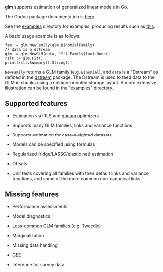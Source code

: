 __glm__ supports estimation of generalized linear models in Go.

The Godoc package documentation is [here](https://godoc.org/github.com/kshedden/statmodel/glm).

See the [examples](http://github.com/kshedden/statmodel/tree/master/glm/examples)
directory for examples, producing results such as
[this](http://github.com/kshedden/statmodel/tree/master/glm/examples/nhanes.md).

A basic usage example is as follows:

```
fam := glm.NewFamily(glm.BinomialFamily)
// data is a dstream
glm := glm.NewGLM(data, "Y").Family(fam).Done()
rslt := glm.Fit()
print(rslt.Summary().String())
```

`NewFamily` returns a GLM family (e.g. `Binomial`), and `data` is a
"Dstream" as defined in the
[dstream](http://github.com/kshedden/dstream)
package.  The Dstream is used to feed data to the GLM in chunks
using a column-oriented storage layout.  A more extensive illustration
can be found in the "examples" directory.


Supported features
------------------

* Estimation via IRLS and [gonum](http://github.com/gonum) optimizers

* Supports many GLM families, links and variance functions

* Supports estimation for case-weighted datasets

* Models can be specified using formulas

* Regularized (ridge/LASSO/elastic net) estimation

* Offsets

* Unit tests covering all families with their default links and
  variance functions, and some of the more common non-canonical links


Missing features
----------------

* Performance assessments

* Model diagnostics

* Less-common GLM families (e.g. Tweedie)

* Marginalization

* Missing data handling

* GEE

* Inference for survey data
